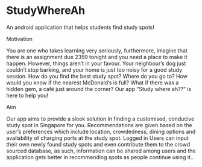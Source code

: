 # StudyWhereAh
An android application that helps students find study spots!


Motivation
 
You are one who takes learning very seriously, furthermore, imagine that there is an assignment due 2359 tonight and you need a place to make it happen. 
However, things aren’t in your favour. Your neighbour’s dog just couldn’t stop barking, and your home is just too noisy for a good study session. How do you find the best study spot? 
Where do you go to? How would you know if the nearest McDonald’s is full? What if there was a hidden gem, a café just around the corner? Our app “Study where ah??” is here to help you!
 
Aim
 
Our app aims to provide a sleek solution in finding a customised, conducive study spot in Singapore for you. 
Recommendations are given based on the user’s preferences which include location, crowdedness, dining options and availability of charging ports at the study spot. 
Logged in Users can input their own newly found study spots and even contribute them to the crowd sourced database, as such, information can be shared among users and the 
application gets better in recommending spots as people continue using it..
